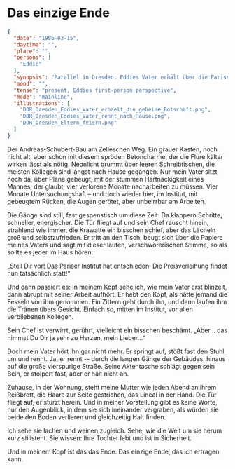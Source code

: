 # Das einzige Ende

```json
{
  "date": "1986-03-15",
  "daytime": "",
  "place": "",
  "persons": [
    "Eddie"
  ],
  "synopsis": "Parallel in Dresden: Eddies Vater erhält über die Pariser Preisverleihung das geheime Lebenszeichen seiner Tochter; er rennt nach Hause, und die Eltern fallen einander weinend in die Arme – das einzig erträgliche Ende.",
  "mood": "",
  "tense": "present, Eddies first-person perspective",
  "mode": "mainline",
  "illustrations": [
    "DDR_Dresden_Eddies_Vater_erhaelt_die_geheime_Botschaft.png",
    "DDR_Dresden_Eddies_Vater_rennt_nach_Hause.png",
    "DDR_Dresden_Eltern_feiern.png"
  ]
}
```

Der Andreas-Schubert-Bau am Zelleschen Weg. Ein grauer Kasten, noch nicht alt,
aber schon mit diesem spröden Betoncharme, der die Flure kälter wirken lässt als
nötig. Neonlicht brummt über leeren Schreibtischen, die meisten Kollegen sind
längst nach Hause gegangen. Nur mein Vater sitzt noch da, über Pläne gebeugt,
mit der stummen Hartnäckigkeit eines Mannes, der glaubt, vier verlorene Monate
nacharbeiten zu müssen. Vier Monate Untersuchungshaft – und doch wieder hier, im
Institut, mit gebeugtem Rücken, die Augen gerötet, aber unbeirrbar am Arbeiten.

Die Gänge sind still, fast gespenstisch um diese Zeit. Da klappern Schritte,
schneller, energischer. Die Tür fliegt auf und sein Chef rauscht hinein,
strahlend wie immer, die Krawatte ein bisschen schief, aber das Lächeln groß und
selbstzufrieden. Er tritt an den Tisch, beugt sich über die Papiere meines
Vaters und sagt mit dieser lauten, verschwörerischen Stimme, so als sollte es
jeder im Haus hören:

„Stell Dir vor! Das Pariser Institut hat entschieden: Die Preisverleihung findet
nun tatsächlich statt!“

Und dann passiert es: In meinem Kopf sehe ich, wie mein Vater erst blinzelt,
dann abrupt mit seiner Arbeit aufhört. Er hebt den Kopf, als hätte jemand die
Fesseln von ihm genommen. Ein Zittern geht durch ihn, und dann laufen ihm die
Tränen übers Gesicht. Einfach so, mitten im Institut, vor allen verbliebenen
Kollegen.

Sein Chef ist verwirrt, gerührt, vielleicht ein bisschen beschämt. „Aber… das
nimmst Du Dir ja sehr zu Herzen, mein Lieber…“

Doch mein Vater hört ihn gar nicht mehr. Er springt auf, stößt fast den Stuhl um
und rennt. Ja, er rennt -- durch die langen Gänge der Gebäudes, hinaus auf die
große vierspurige Straße. Seine Aktentasche schlägt gegen sein Bein, er stolpert
fast, aber er hält nicht an.

Zuhause, in der Wohnung, steht meine Mutter wie jeden Abend an ihrem Reißbrett,
die Haare zur Seite gestrichen, das Lineal in der Hand. Die Tür fliegt auf, er
stürzt herein. Und in meiner Vorstellung gibt es keine Worte, nur den
Augenblick, in dem sie sich ineinander vergraben, als würden sie beide den Boden
verlieren und gleichzeitig Halt finden.

Ich sehe sie lachen und weinen zugleich. Sehe, wie die Welt um sie herum kurz
stillsteht. Sie wissen: Ihre Tochter lebt und ist in Sicherheit.

Und in meinem Kopf ist das das Ende. Das einzige Ende, das ich ertragen kann.
